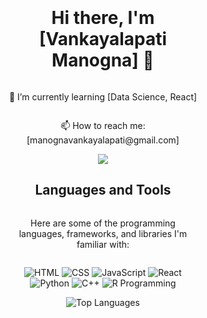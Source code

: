 <div style="display: flex; justify-content: center; align-items: center; flex-direction: column; background-image: url('https://example.com/your-background-image.jpg'); background-size: cover; padding: 100px; text-align: center;">
  
  <!-- Your profile header content -->
  <h1>Hi there, I'm [Vankayalapati Manogna] 👋</h1>
  <p>🔭 I’m currently learning [Data Science, React]</p>
  <p>📫 How to reach me: [manognavankayalapati@gmail.com]</p>

  <!-- Centered Container for GitHub Stats -->
  <div style="text-align: center;">
    <img src="https://github-readme-stats.vercel.app/api?username=manognachowdary7&show_icons=true&theme=vuedark&hide_border=true alt="GitHub stats">
  </div>

  <!-- Languages and Tools Section -->
  <h2>Languages and Tools</h2>
  <p>Here are some of the programming languages, frameworks, and libraries I'm familiar with:</p>
  
  <!-- Badges for Languages, Frameworks, and Libraries -->
  <p>
    <img src="https://img.shields.io/badge/HTML-000000?style=flat&logo=html5" alt="HTML">
    <img src="https://img.shields.io/badge/CSS-000000?style=flat&logo=css3" alt="CSS">
    <img src="https://img.shields.io/badge/JavaScript-000000?style=flat&logo=javascript" alt="JavaScript">
    <img src="https://img.shields.io/badge/React-000000?style=flat&logo=react" alt="React">
    <img src="https://img.shields.io/badge/Python-000000?style=flat&logo=python" alt="Python">
    <img src="https://img.shields.io/badge/C++-000000?style=flat&logo=c++" alt="C++">
    <img src="https://img.shields.io/badge/R-000000?style=flat&logo=R&logoColor=white" alt="R Programming">
    <!-- Add more badges for your languages, frameworks, and libraries -->
  </p>
  <img src="https://github-readme-stats.vercel.app/api/top-langs/?username=manognachowdary7&layout=compact&theme=dark&hide_border=true" alt="Top Languages">

  <!-- Your other profile content -->
  
</div>
